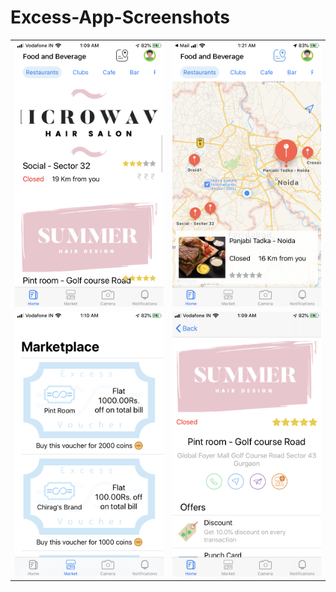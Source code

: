 # Excess-App-Screenshots

|||
-|-
![Home](/Screenshots/Home.PNG) | ![Maps](/Screenshots/Maps.PNG)
![Market](/Screenshots/MarketPlace.PNG) | ![Busness](/Screenshots/BusinessOutlet.PNG)
